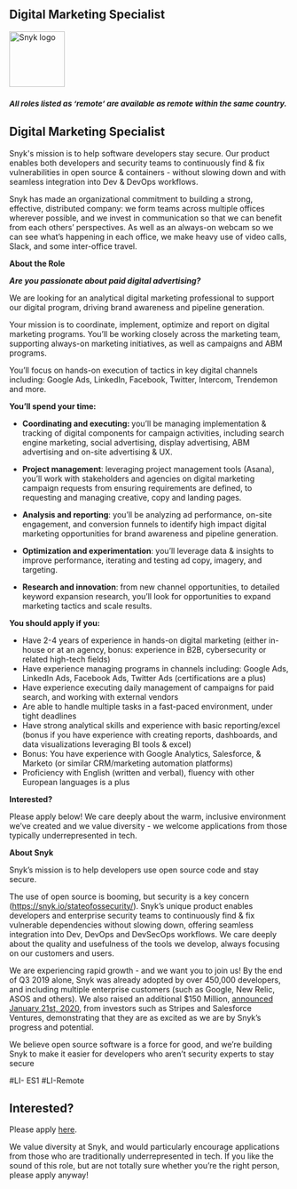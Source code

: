 Digital Marketing Specialist
---

<img src="https://res.cloudinary.com/snyk/image/upload/v1537345894/press-kit/brand/logo-black.png" width="100" alt="Snyk logo" />

<h3><em><strong><sub>All roles listed as ‘remote’ are available as remote within the same country.</sub></strong></em></h3>
<h2><strong>Digital Marketing Specialist</strong></h2>
<p><span style="font-weight: 400;">Snyk's mission is to help software developers stay secure. Our product enables both developers and security teams to continuously find &amp; fix vulnerabilities in open source &amp; containers - without slowing down and with seamless integration into Dev &amp; DevOps workflows.</span></p>
<p><span style="font-weight: 400;">Snyk has made an organizational commitment to building a strong, effective, distributed company: we form teams across multiple offices wherever possible, and we invest in communication so that we can benefit from each others’ perspectives. As well as an always-on webcam so we can see what’s happening in each office, we make heavy use of video calls, Slack, and some inter-office travel.</span></p>
<p><strong>About the Role</strong></p>
<p><strong><em>Are you passionate about paid digital advertising?&nbsp;</em></strong></p>
<p><span style="font-weight: 400;">We are looking for an analytical digital marketing professional to support our digital program, driving brand awareness and pipeline generation.</span><strong>&nbsp;</strong></p>
<p><span style="font-weight: 400;">Your mission is to coordinate, implement, optimize and report on digital marketing programs. You’ll be working closely across the marketing team, supporting always-on marketing initiatives, as well as campaigns and ABM programs.&nbsp;</span></p>
<p><span style="font-weight: 400;">You’ll focus on hands-on execution of tactics in key digital channels including: Google Ads, LinkedIn, Facebook, Twitter, Intercom, Trendemon and more.&nbsp;</span></p>
<p><strong>You’ll spend your time:</strong></p>
<ul>
<li><strong>Coordinating and executing: </strong><span style="font-weight: 400;">you’ll be managing implementation &amp; tracking of digital components for campaign activities, including search engine marketing, social advertising, display advertising, ABM advertising and on-site advertising &amp; UX.&nbsp;</span></li>
</ul>
<ul>
<li><strong>Project management</strong><span style="font-weight: 400;">: leveraging project management tools (Asana), you’ll work with stakeholders and agencies on digital marketing campaign requests from ensuring requirements are defined, to requesting and managing creative, copy and landing pages.</span></li>
</ul>
<ul>
<li><strong>Analysis and reporting</strong><span style="font-weight: 400;">: you’ll be analyzing ad performance, on-site engagement, and conversion funnels to identify high impact digital marketing opportunities for brand awareness and pipeline generation.</span></li>
</ul>
<ul>
<li><strong>Optimization and experimentation</strong><span style="font-weight: 400;">: you’ll leverage data &amp; insights to improve performance, iterating and testing ad copy, imagery, and targeting.&nbsp;</span></li>
</ul>
<ul>
<li><strong>Research and innovation</strong><span style="font-weight: 400;">: from new channel opportunities, to detailed keyword expansion research, you’ll look for opportunities to expand marketing tactics and scale results.&nbsp;</span></li>
</ul>
<p><strong>You should apply if you:</strong></p>
<ul>
<li style="font-weight: 400;"><span style="font-weight: 400;">Have 2-4 years of experience in hands-on digital marketing (either in-house or at an agency, bonus: experience in B2B, cybersecurity or related high-tech fields)</span></li>
<li style="font-weight: 400;"><span style="font-weight: 400;">Have experience managing programs in channels including: Google Ads, LinkedIn Ads, Facebook Ads, Twitter Ads (certifications are a plus)</span></li>
<li style="font-weight: 400;"><span style="font-weight: 400;">Have experience executing daily management of campaigns for paid search, and working with external vendors</span></li>
<li style="font-weight: 400;"><span style="font-weight: 400;">Are able to handle multiple tasks in a fast-paced environment, under tight deadlines</span></li>
<li style="font-weight: 400;"><span style="font-weight: 400;">Have strong analytical skills and experience with basic reporting/excel (bonus if you have experience with creating reports, dashboards, and data visualizations leveraging BI tools &amp; excel)</span></li>
<li style="font-weight: 400;"><span style="font-weight: 400;">Bonus: You have experience with Google Analytics, Salesforce, &amp; Marketo (or similar CRM/marketing automation platforms)</span></li>
<li style="font-weight: 400;"><span style="font-weight: 400;">Proficiency with English (written and verbal), fluency with other European languages is a plus</span></li>
</ul>
<p><strong>Interested?</strong></p>
<p><span style="font-weight: 400;">Please apply below! We care deeply about the warm, inclusive environment we’ve created and we value diversity - we welcome applications from those typically underrepresented in tech.&nbsp;</span></p>
<p><strong>About Snyk</strong></p>
<p><span style="font-weight: 400;">Snyk’s mission is to help developers use open source code and stay secure.&nbsp;</span></p>
<p><span style="font-weight: 400;">The use of open source is booming, but security is a key concern (</span><a href="https://snyk.io/stateofossecurity/"><span style="font-weight: 400;">https://snyk.io/stateofossecurity/</span></a><span style="font-weight: 400;">). Snyk’s unique product enables developers and enterprise security teams to continuously find &amp; fix vulnerable dependencies without slowing down, offering seamless integration into Dev, DevOps and DevSecOps workflows. </span><span style="font-weight: 400;">We care deeply about the quality and usefulness of the tools we develop, always focusing on our customers and users.&nbsp;</span></p>
<p><span style="font-weight: 400;">We are experiencing rapid growth - and we want you to join us! By the end of Q3 2019 alone, Snyk was already adopted by over 450,000 developers, and including multiple enterprise customers (such as Google, New Relic, ASOS and others). </span><span style="font-weight: 400;">We also raised an additional $150 Million, </span><a href="https://en.globes.co.il/en/article-open-source-security-platform-snyk-raises-70m-1001300189"><span style="font-weight: 400;">a</span></a><a href="https://snyk.io/blog/snyk-closes-150m/"><span style="font-weight: 400;">nnounced </span></a><span style="font-weight: 400;"><a href="https://snyk.io/blog/snyk-closes-150m/">January 21st, 2020</a>, from investors such as Stripes and Salesforce Ventures, demonstrating that they are as excited as we are by Snyk’s progress and potential</span><span style="font-weight: 400;">.</span></p>
<p><span style="font-weight: 400;">We believe open source software is a force for good, and we’re building Snyk to make it easier for developers who aren’t security experts to stay secure</span></p>
<p>#LI- ES1 #LI-Remote</p>

Interested?
---

Please apply [here](https://boards.greenhouse.io/snyk/jobs/4993506002#app).

We value diversity at Snyk, and would particularly encourage applications from those who are traditionally underrepresented in tech.
If you like the sound of this role, but are not totally sure whether you’re the right person, please apply anyway!
